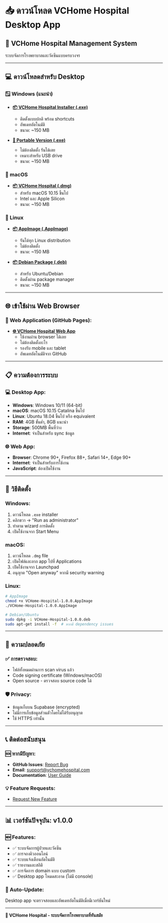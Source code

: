 # 📥 ดาวน์โหลด VCHome Hospital Desktop App

## 🏥 **VCHome Hospital Management System**
ระบบจัดการโรงพยาบาลและวัคซีนแบบครบวงจร

---

## 💻 **ดาวน์โหลดสำหรับ Desktop**

### **🪟 Windows (แนะนำ)**
- **[📦 VCHome Hospital Installer (.exe)](https://github.com/MORADOK/VaccineHomeBot/releases/latest/download/VCHome-Hospital-Setup-1.0.0.exe)**
  - ติดตั้งแบบปกติ พร้อม shortcuts
  - อัพเดทอัตโนมัติ
  - ขนาด: ~150 MB

- **[🎒 Portable Version (.exe)](https://github.com/MORADOK/VaccineHomeBot/releases/latest/download/VCHome-Hospital-Portable.exe)**
  - ไม่ต้องติดตั้ง รันได้เลย
  - เหมาะสำหรับ USB drive
  - ขนาด: ~150 MB

### **🍎 macOS**
- **[📦 VCHome Hospital (.dmg)](https://github.com/MORADOK/VaccineHomeBot/releases/latest/download/VCHome-Hospital-1.0.0.dmg)**
  - สำหรับ macOS 10.15 ขึ้นไป
  - Intel และ Apple Silicon
  - ขนาด: ~150 MB

### **🐧 Linux**
- **[📦 AppImage (.AppImage)](https://github.com/MORADOK/VaccineHomeBot/releases/latest/download/VCHome-Hospital-1.0.0.AppImage)**
  - รันได้ทุก Linux distribution
  - ไม่ต้องติดตั้ง
  - ขนาด: ~150 MB

- **[📦 Debian Package (.deb)](https://github.com/MORADOK/VaccineHomeBot/releases/latest/download/VCHome-Hospital-1.0.0.deb)**
  - สำหรับ Ubuntu/Debian
  - ติดตั้งผ่าน package manager
  - ขนาด: ~150 MB

---

## 🌐 **เข้าใช้ผ่าน Web Browser**

### **🔗 Web Application (GitHub Pages):**
- **[🌐 VCHome Hospital Web App](https://moradok.github.io/VaccineHomeBot/)**
  - ใช้งานผ่าน browser ได้เลย
  - ไม่ต้องติดตั้งอะไร
  - รองรับ mobile และ tablet
  - อัพเดทอัตโนมัติจาก GitHub

---

## 📋 **ความต้องการระบบ**

### **💻 Desktop App:**
- **Windows**: Windows 10/11 (64-bit)
- **macOS**: macOS 10.15 Catalina ขึ้นไป
- **Linux**: Ubuntu 18.04 ขึ้นไป หรือ equivalent
- **RAM**: 4GB ขั้นต่ำ, 8GB แนะนำ
- **Storage**: 500MB พื้นที่ว่าง
- **Internet**: จำเป็นสำหรับ sync ข้อมูล

### **🌐 Web App:**
- **Browser**: Chrome 90+, Firefox 88+, Safari 14+, Edge 90+
- **Internet**: จำเป็นสำหรับการใช้งาน
- **JavaScript**: ต้องเปิดใช้งาน

---

## 🚀 **วิธีติดตั้ง**

### **Windows:**
1. ดาวน์โหลด `.exe` installer
2. คลิกขวา → "Run as administrator"
3. ทำตาม wizard การติดตั้ง
4. เปิดใช้งานจาก Start Menu

### **macOS:**
1. ดาวน์โหลด `.dmg` file
2. เปิดไฟล์และลาก app ไปที่ Applications
3. เปิดใช้งานจาก Launchpad
4. อนุญาต "Open anyway" หากมี security warning

### **Linux:**
```bash
# AppImage
chmod +x VCHome-Hospital-1.0.0.AppImage
./VCHome-Hospital-1.0.0.AppImage

# Debian/Ubuntu
sudo dpkg -i VCHome-Hospital-1.0.0.deb
sudo apt-get install -f  # หากมี dependency issues
```

---

## 🔐 **ความปลอดภัย**

### **✅ การตรวจสอบ:**
- ไฟล์ทั้งหมดผ่านการ scan virus แล้ว
- Code signing certificate (Windows/macOS)
- Open source - ตรวจสอบ source code ได้

### **🛡️ Privacy:**
- ข้อมูลเก็บบน Supabase (encrypted)
- ไม่มีการเก็บข้อมูลส่วนตัวโดยไม่ได้รับอนุญาต
- ใช้ HTTPS เท่านั้น

---

## 📞 **ติดต่อสนับสนุน**

### **🆘 หากมีปัญหา:**
- **GitHub Issues**: [Report Bug](https://github.com/MORADOK/VaccineHomeBot/issues)
- **Email**: support@vchomehospital.com
- **Documentation**: [User Guide](https://github.com/MORADOK/VaccineHomeBot/wiki)

### **💡 Feature Requests:**
- [Request New Feature](https://github.com/MORADOK/VaccineHomeBot/issues/new?template=feature_request.md)

---

## 📊 **เวอร์ชันปัจจุบัน: v1.0.0**

### **🆕 Features:**
- ✅ ระบบจัดการผู้ป่วยและวัคซีน
- ✅ การจองคิวออนไลน์
- ✅ ระบบแจ้งเตือนอัตโนมัติ
- ✅ รายงานและสถิติ
- ✅ การจัดการ domain แบบ custom
- ✅ Desktop app โหมดสะอาด (ไม่มี console)

### **🔄 Auto-Update:**
Desktop app จะตรวจสอบและอัพเดทอัตโนมัติเมื่อมีเวอร์ชันใหม่

---

**🏥 VCHome Hospital - ระบบจัดการโรงพยาบาลที่ทันสมัย**